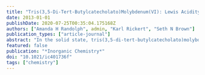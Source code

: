 ```yaml
---
title: "Tris(3,5-Di-Tert-Butylcatecholato)Molybdenum(VI): Lewis Acidity and Nonclassical Oxygen Atom Transfer Reactions"
date: 2013-01-01
publishDate: 2020-07-25T00:35:04.175168Z
authors: ["Amanda H Randolph", admin, "Karl Rickert", "Seth N Brown"]
publication_types: ["article-journal"]
abstract: "In the solid state, tris(3,5-di-tert-butylcatecholato)molybdenum(VI) forms a dimer with seven-coordinate molybdenum and bridging catecholates. NMR spectroscopy indicates that the dimeric structure is retained in solution. The molybdenum center has a high affinity for Lewis bases such as pyridine or pyridine-N-oxide, forming seven-coordinate monomers with a capped octahedral geometry, as illustrated by the solid-state structure of (3,5-(t)Bu2Cat)3Mo(py). Structural data indicate that the complexes are best considered as Mo(VI) with substantial $π$ donation from the nonbridging catecholates to molybdenum. Both the dimeric and the monomeric tris(catecholates) react rapidly with water to form free catechol and oxomolybdenum bis(catecholate) complexes. Monooxomolybdenum complexes are also obtained, more slowly, on reaction with dioxygen, with organic products consisting mostly of 3,5-di-tert-butyl-1,2-benzoquinone with minor amounts of the extradiol oxidation product 4,6-di-tert-butyl-1-oxacyclohepta-4,6-diene-2,3-dione. The pyridine-N-oxide complex reacts on heating (with excess pyO) to form initially (3,5-(t)Bu2Cat)2MoO(Opy) and ultimately MoO3(Opy), with quinone and free pyridine as the only organic products. The decay of (3,5-(t)Bu2Cat)3Mo(Opy) shows an accelerated, autocatalytic profile because the oxidation of its product, (3,5-(t)Bu2Cat)2MoO(Opy), produces an oxo-rich, catecholate-poor intermediate which rapidly conproportionates with (3,5-(t)Bu2Cat)3Mo(Opy), providing an additional pathway for its conversion to the mono-oxo product. The tris(catecholate) fragment Mo(3,5-(t)Bu2Cat)3 deoxygenates Opy in this nonclassical oxygen atom transfer reaction slightly less rapidly than does its oxidized product, MoO(3,5-(t)Bu2Cat)2."
featured: false
publication: "*Inorganic Chemistry*"
doi: "10.1021/ic401736f"
tags: ["chemistry"]
---
```

